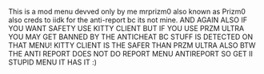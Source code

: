 This is a mod menu devved only by me mrprizm0 also known as Prizm0
also creds to iidk for the anti-report bc its not mine.
AND AGAIN ALSO IF YOU WANT SAFETY USE KITTY CLIENT BUT IF YOU USE PRZM ULTRA YOU MAY GET BANNED BY THE ANTICHEAT BC STUFF IS DETECTED ON THAT MENU!
KITTY CLIENT IS THE SAFER THAN PRZM ULTRA ALSO BTW THE ANTI REPORT DOES NOT DO REPORT MENU ANTIREPORT SO GET II STUPID MENU IT HAS IT :)
